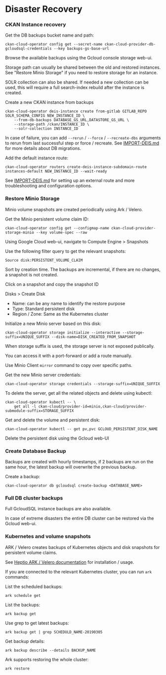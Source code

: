 # Disaster Recovery

### CKAN Instance recovery

Get the DB backups bucket name and path:

```
ckan-cloud-operator config get --secret-name ckan-cloud-provider-db-gcloudsql-credentials --key backups-gs-base-url
```

Browse the available backups using the Gcloud console storage web-ui.

Storage path can usually be shared between the old and restored instances. See "Restore Minio Storage" if you need to restore storage for an instance.

SOLR collection can also be shared. If needed a new collection can be used, this will require a full search-index rebuild after the instance is created.

Create a new CKAN instance from backups

```
ckan-cloud-operator deis-instance create from-gitlab GITLAB_REPO SOLR_SCHEMA_CONFIG NEW_INSTANCE_ID \
    --from-db-backups DATABASE_GS_URL,DATASTORE_GS_URL \
    --storage-path /ckan/INSTANCE_ID \
    --solr-collection INSTANCE_ID
```

In case of failure, you can add `--rerun` / `--force` / `--recreate-dbs` arguments to rerun from last successful step or force / recreate. See [IMPORT-DEIS.md](/docs/IMPORT-DEIS.md) for more details about DB migrations.

Add the default instance route:

```
ckan-cloud-operator routers create-deis-instance-subdomain-route instances-default NEW_INSTANCE_ID --wait-ready
```

See [IMPORT-DEIS.md](/docs/IMPORT-DEIS.md) for setting up an external route and more troubleshooting and configuration options.

### Restore Minio Storage

Minio volume snapshots are created periodically using Ark / Velero.

Get the Minio persistent volume claim ID:

```
ckan-cloud-operator config get --configmap-name ckan-cloud-provider-storage-minio --key volume-spec --raw
```

Using Google Cloud web-ui, navigate to Compute Engine > Snapshots

Use the following filter query to get the relevant snapshots:

```
Source disk:PERSISTENT_VOLUME_CLAIM
```

Sort by creation time. The backups are incremental, if there are no changes, a snapshot is not created.

Click on a snapshot and copy the snapshot ID

Disks > Create Disk
  * Name: can be any name to identify the restore purpose
  * Type: Standard persistent disk
  * Region / Zone: Same as the Kubernetes cluster

Initialize a new Minio server based on this disk:

```
ckan-cloud-operator storage initialize --interactive --storage-suffix=UNIQUE_SUFFIX --disk-name=DISK_CREATED_FROM_SNAPSHOT
```

When storage suffix is used, the storage server is not exposed publically.

You can access it with a port-forward or add a route manually.

Use Minio Client `mirror` command to copy over specific paths.

Get the new Minio server credentials:

```
ckan-cloud-operator storage credentials --storage-suffix=UNIQUE_SUFFIX
```

To delete the server, get all the related objects and delete using kubectl:

```
ckan-cloud-operator kubectl -- \
    get all -l ckan-cloud/provider-id=minio,ckan-cloud/provider-submodule-suffix=STORAGE_SUFFIX
```

Get and delete the volume and persistent disk:

```
ckan-cloud-operator kubectl -- get pv,pvc GCLOUD_PERSISTENT_DISK_NAME
```

Delete the persistent disk using the Gcloud web-UI

### Create Database Backup

Backups are created with hourly timestamps, if 2 backups are run on the same hour, the latest backup will overwrite the previous backup.

Create a backup:

```
ckan-cloud-operator db gcloudsql create-backup <DATABASE_NAME>
```

### Full DB cluster backups

Full GcloudSQL instance backups are also available.

In case of extreme disasters the entire DB cluster can be restored via the Gcloud web-ui.

### Kubernetes and volume snapshots

ARK / Velero creates backups of Kubernetes objects and disk snapshots for persistent volume claims.

See [Heptio ARK / Velero documentation](https://heptio.github.io/velero/v0.11.0/) for installation / usage.

If you are connected to the relevant Kubernetes cluster, you can run `ark` commands:

List the scheduled backups:

```
ark schedule get
```

List the backups:

```
ark backup get
```

Use grep to get latest backups:

```
ark backup get | grep SCHEDULD_NAME-20190305
```

Get backup details:

```
ark backup describe --details BACKUP_NAME
```

Ark supports restoring the whole cluster:

```
ark restore
```
